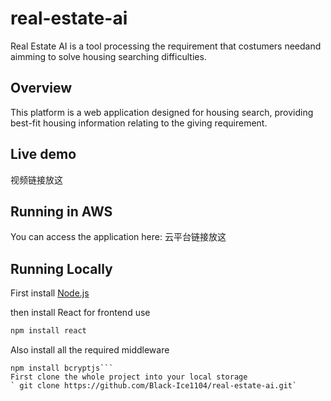 # real-estate-ai
Real Estate AI is a tool processing the requirement that costumers needand aimming to solve housing searching difficulties.
## Overview 
This platform is a web application designed for housing search, providing best-fit housing information relating to the giving requirement.
## Live demo
视频链接放这
## Running in AWS
You can access the application here: 云平台链接放这
## Running Locally
First install [Node.js](https://nodejs.org/en)

then install React for frontend use
```bash
npm install react
```


Also install all the required middleware
```npm install axios
npm install bcryptjs```
First clone the whole project into your local storage
` git clone https://github.com/Black-Ice1104/real-estate-ai.git`


